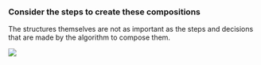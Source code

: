 ### Consider the steps to create these compositions

The structures themselves are not as important as the steps and decisions that are made by the algorithm to compose them.

![](assets/gifs/steps-of-composition.gif)
